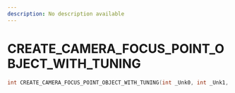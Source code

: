 ```yaml
---
description: No description available 
---
```


# CREATE_CAMERA_FOCUS_POINT_OBJECT_WITH_TUNING

```cpp
int CREATE_CAMERA_FOCUS_POINT_OBJECT_WITH_TUNING(int _Unk0, int _Unk1, int _Unk2, int _Unk3, int _Unk4, int _Unk5);
```
